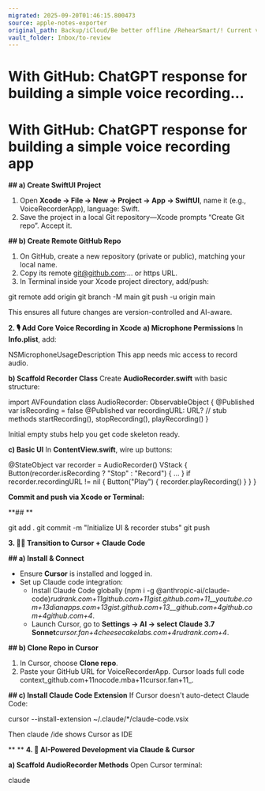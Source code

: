 ```yaml
---
migrated: 2025-09-20T01:46:15.800473
source: apple-notes-exporter
original_path: Backup/iCloud/Be better offline /RehearSmart/! Current version/Backup/With GitHub- ChatGPT response for building a simple voice recording….md
vault_folder: Inbox/to-review
---
```

# With GitHub: ChatGPT response for building a simple voice recording…

# With GitHub: ChatGPT response for building a simple voice recording app 

**## a) Create SwiftUI Project**
1. Open **Xcode → File → New → Project → App → SwiftUI**, name it (e.g., VoiceRecorderApp), language: Swift.
2. Save the project in a local Git repository—Xcode prompts “Create Git repo”. Accept it.

**## b) Create Remote GitHub Repo**
1. On GitHub, create a new repository (private or public), matching your local name.
2. Copy its remote git@github.com:… or https URL.
3. In Terminal inside your Xcode project directory, add/push:

git remote add origin <URL>
git branch -M main
git push -u origin main

This ensures all future changes are version-controlled and AI-aware.

**2. **🎙️** Add Core Voice Recording in Xcode**
**a) Microphone Permissions**
In **Info.plist**, add:

<key>NSMicrophoneUsageDescription</key>
<string>This app needs mic access to record audio.</string>

**b) Scaffold Recorder Class**
Create **AudioRecorder.swift** with basic structure:

import AVFoundation
class AudioRecorder: ObservableObject {
  @Published var isRecording = false
  @Published var recordingURL: URL?
  // stub methods startRecording(), stopRecording(), playRecording()
}

Initial empty stubs help you get code skeleton ready.

**c) Basic UI**
In **ContentView.swift**, wire up buttons:

@StateObject var recorder = AudioRecorder()
VStack {
  Button(recorder.isRecording ? "Stop" : "Record") { … }
  if recorder.recordingURL != nil {
    Button("Play") { recorder.playRecording() }
  }
}

**Commit and push via Xcode or Terminal:**

**## 
**

git add .
git commit -m "Initialize UI & recorder stubs"
git push

**3. **👩‍💻** Transition to Cursor + Claude Code**

**## a) Install & Connect**
* Ensure **Cursor** is installed and logged in.
* Set up Claude code integration:
	* Install Claude Code globally (npm i -g @anthropic-ai/claude-code)_rudrank.com+11github.com+11gist.github.com+11__youtube.com+13dianapps.com+13gist.github.com+13__github.com+4github.com+4github.com+4_.
	* Launch Cursor, go to **Settings → AI → select Claude 3.7 Sonnet**_cursor.fan+4cheesecakelabs.com+4rudrank.com+4_.

**## b) Clone Repo in Cursor**

1. In Cursor, choose **Clone repo**.
2. Paste your GitHub URL for VoiceRecorderApp. Cursor loads full code context_github.com+11nocode.mba+11cursor.fan+11_.

**## c) Install Claude Code Extension**
If Cursor doesn't auto-detect Claude Code:

cursor --install-extension ~/.claude/*/claude-code.vsix

Then claude /ide shows Cursor as IDE

**
**
**4. **🤖** AI-Powered Development via Claude & Cursor**

**a) Scaffold AudioRecorder Methods**
Open Cursor terminal:

claude

